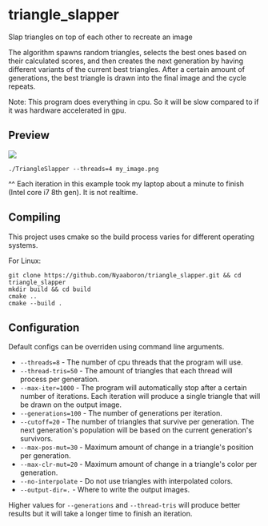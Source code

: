 # triangle_slapper

Slap triangles on top of each other to recreate an image

The algorithm spawns random triangles, selects the best ones based on their calculated scores, and then creates the next generation by having different variants of the current best triangles. After a certain amount of generations, the best triangle is drawn into the final image and the cycle repeats.

Note: This program does everything in cpu. So it will be slow compared to if it was hardware accelerated in gpu.

## Preview
![](./preview.gif)

```
./TriangleSlapper --threads=4 my_image.png
```

^^ Each iteration in this example took my laptop about a minute to finish (Intel core i7 8th gen). It is not realtime.

## Compiling
This project uses cmake so the build process varies for different operating systems.

For Linux:
```
git clone https://github.com/Nyaaboron/triangle_slapper.git && cd triangle_slapper
mkdir build && cd build
cmake ..
cmake --build .
```

## Configuration

Default configs can be overriden using command line arguments.
* `--threads=8` - The number of cpu threads that the program will use.
* `--thread-tris=50` - The amount of triangles that each thread will process per generation.
* `--max-iter=1000` - The program will automatically stop after a certain number of iterations. Each iteration will produce a single triangle that will be drawn on the output image.
* `--generations=100` - The number of generations per iteration.
* `--cutoff=20` - The number of triangles that survive per generation. The next generation's population will be based on the current generation's survivors.
* `--max-pos-mut=30` - Maximum amount of change in a triangle's position per generation.
* `--max-clr-mut=20` - Maximum amount of change in a triangle's color per generation.
* `--no-interpolate` - Do not use triangles with interpolated colors.
* `--output-dir=.` - Where to write the output images.

Higher values for `--generations` and `--thread-tris` will produce better results but it will take a longer time to finish an iteration.
